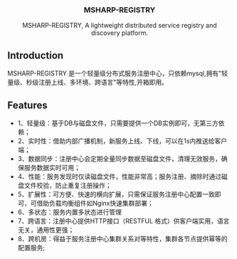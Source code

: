 <p align="center">
    <h3 align="center">MSHARP-REGISTRY</h3>
    <p align="center">
        MSHARP-REGISTRY, A lightweight distributed service registry and discovery platform.
        <br> 
</p>

## Introduction
MSHARP-REGISTRY 是一个轻量级分布式服务注册中心，只依赖mysql,拥有"轻量级、秒级注册上线、多环境、跨语言"等特性,开箱即用。

## Features
- 1、轻量级：基于DB与磁盘文件，只需要提供一个DB实例即可，无第三方依赖；
- 2、实时性：借助内部广播机制，新服务上线、下线，可以在1s内推送给客户端；
- 3、数据同步：注册中心会定期全量同步数据至磁盘文件，清理无效服务，确保服务数据实时可用；
- 4、性能：服务发现时仅读磁盘文件，性能非常高；服务注册、摘除时通过磁盘文件校验，防止重复注册操作；
- 5、扩展性：可方便、快速的横向扩展，只需保证服务注册中心配置一致即可，可借助负载均衡组件如Nginx快速集群部署；
- 6、多状态：服务内置多状态进行管理
- 7、跨语言：注册中心提供HTTP接口（RESTFUL 格式）供客户端实用，语言无关，通用性更强；
- 8、跨机房：得益于服务注册中心集群关系对等特性，集群各节点提供幂等的配置服务;